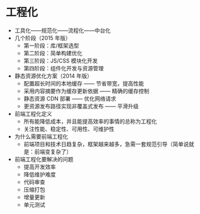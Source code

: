 # 工程化

- 工具化——规范化——流程化——中台化
- 几个阶段（2015 年版）
  - 第一阶段：库/框架选型
  - 第二阶段：简单构建优化
  - 第三阶段：JS/CSS 模块化开发
  - 第四阶段：组件化开发与资源管理
- 静态资源优化方案（2014 年版）
  - 配置超长时间的本地缓存 —— 节省带宽，提高性能
  - 采用内容摘要作为缓存更新依据 —— 精确的缓存控制
  - 静态资源 CDN 部署 —— 优化网络请求
  - 更资源发布路径实现非覆盖式发布 —— 平滑升级
- 前端工程化定义
  - 所有能降低成本，并且能提高效率的事情的总称为工程化
  - 关注性能、稳定性、可用性、可维护性
- 为什么需要前端工程化
  - 前端项目和技术日趋复杂，框架越来越多，急需一套规范引导（简单说就是：前端变复杂了）
- 前端工程化要解决的问题
  - 提高开发效率
  - 降低维护难度
  - 代码审查
  - 压缩打包
  - 增量更新
  - 单元测试
